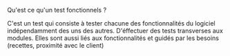 Qu'est ce qu'un test fonctionnels ?

C'est un test qui consiste à tester chacune des fonctionnalités du logiciel indépendamment des uns des autres.
D'éffectuer des tests transverses aux modules.
Elles sont aussi liés aux fonctionnalités et guidés par les besoins (recettes, proximité avec le client)
